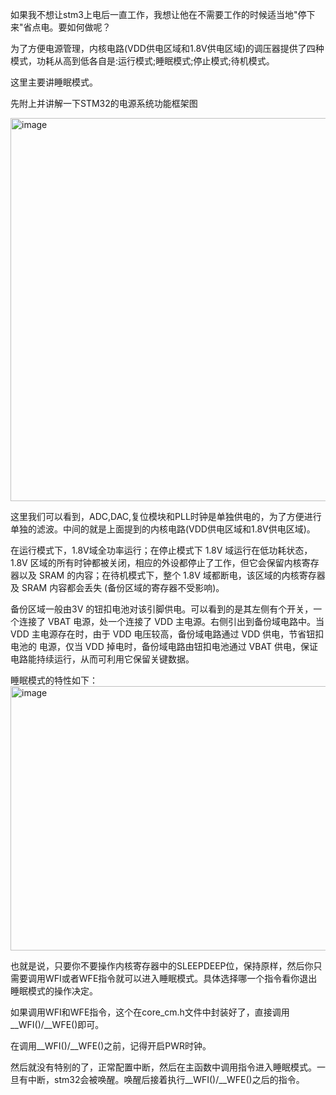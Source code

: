   如果我不想让stm3上电后一直工作，我想让他在不需要工作的时候适当地"停下来"省点电。要如何做呢？

  为了方便电源管理，内核电路(VDD供电区域和1.8V供电区域)的调压器提供了四种模式，功耗从高到低各自是:运行模式;睡眠模式;停止模式;待机模式。

  这里主要讲睡眠模式。

  先附上并讲解一下STM32的电源系统功能框架图

  <img width="876" height="613" alt="image" src="https://github.com/user-attachments/assets/fe037122-b673-493d-857a-3bad009f176b" />

  
  这里我们可以看到，ADC,DAC,复位模块和PLL时钟是单独供电的，为了方便进行单独的滤波。中间的就是上面提到的内核电路(VDD供电区域和1.8V供电区域)。

  在运行模式下，1.8V域全功率运行；在停止模式下 1.8V 域运行在低功耗状态，1.8V 区域的所有时钟都被关闭，相应的外设都停止了工作，但它会保留内核寄存器以及 SRAM 的内容；在待机模式下，整个 1.8V 域都断电，该区域的内核寄存器及 SRAM 
内容都会丢失 (备份区域的寄存器不受影响)。

  备份区域一般由3V 的钮扣电池对该引脚供电。可以看到的是其左侧有个开关，一个连接了 VBAT 电源，处一个连接了 VDD 主电源。右侧引出到备份域电路中。当 VDD 主电源存在时，由于 VDD 电压较高，备份域电路通过 VDD 供电，节省钮扣电池的
电源，仅当 VDD 掉电时，备份域电路由钮扣电池通过 VBAT 供电，保证电路能持续运行，从而可利用它保留关键数据。

  睡眠模式的特性如下：
  <img width="921" height="423" alt="image" src="https://github.com/user-attachments/assets/9fe6ce08-3ec8-441d-b526-ad2d33cedcea" />

  也就是说，只要你不要操作内核寄存器中的SLEEPDEEP位，保持原样，然后你只需要调用WFI或者WFE指令就可以进入睡眠模式。具体选择哪一个指令看你退出睡眠模式的操作决定。

  如果调用WFI和WFE指令，这个在core_cm.h文件中封装好了，直接调用__WFI()/__WFE()即可。

  在调用__WFI()/__WFE()之前，记得开启PWR时钟。

  然后就没有特别的了，正常配置中断，然后在主函数中调用指令进入睡眠模式。一旦有中断，stm32会被唤醒。唤醒后接着执行__WFI()/__WFE()之后的指令。

  
